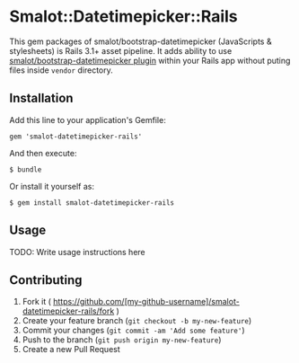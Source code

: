 # Smalot::Datetimepicker::Rails

This gem packages of smalot/bootstrap-datetimepicker (JavaScripts & stylesheets) is Rails 3.1+ asset pipeline. It adds ability to use [smalot/bootstrap-datetimepicker plugin](https://github.com/smalot/bootstrap-datetimepicker) within your Rails app without puting files inside `vendor` directory.


## Installation

Add this line to your application's Gemfile:

    gem 'smalot-datetimepicker-rails'

And then execute:

    $ bundle

Or install it yourself as:

    $ gem install smalot-datetimepicker-rails

## Usage

TODO: Write usage instructions here

## Contributing

1. Fork it ( https://github.com/[my-github-username]/smalot-datetimepicker-rails/fork )
2. Create your feature branch (`git checkout -b my-new-feature`)
3. Commit your changes (`git commit -am 'Add some feature'`)
4. Push to the branch (`git push origin my-new-feature`)
5. Create a new Pull Request
